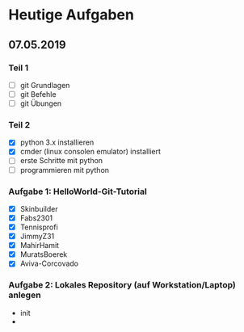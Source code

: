 # Heutige Aufgaben
## 07.05.2019

### Teil 1
- [ ] git Grundlagen
- [ ] git Befehle
- [ ] git Übungen

### Teil 2
- [x] python 3.x installieren
- [x] cmder (linux consolen emulator) installiert
- [ ] erste Schritte mit python
- [ ] programmieren mit python

### Aufgabe 1: HelloWorld-Git-Tutorial
- [x] Skinbuilder
- [x] Fabs2301
- [x] Tennisprofi
- [x] JimmyZ31
- [x] MahirHamit
- [x] MuratsBoerek
- [x] Aviva-Corcovado

### Aufgabe 2: Lokales Repository (auf Workstation/Laptop) anlegen
* init
*  
